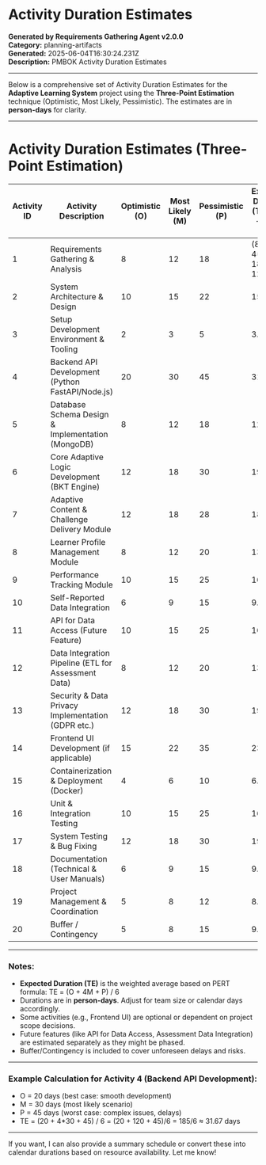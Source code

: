 # Activity Duration Estimates

**Generated by Requirements Gathering Agent v2.0.0**  
**Category:** planning-artifacts  
**Generated:** 2025-06-04T16:30:24.231Z  
**Description:** PMBOK Activity Duration Estimates

---

Below is a comprehensive set of Activity Duration Estimates for the **Adaptive Learning System** project using the **Three-Point Estimation** technique (Optimistic, Most Likely, Pessimistic). The estimates are in **person-days** for clarity.

---

# Activity Duration Estimates (Three-Point Estimation)

| Activity ID | Activity Description                                  | Optimistic (O) | Most Likely (M) | Pessimistic (P) | Expected Duration (TE) = (O + 4M + P)/6 |
|-------------|-----------------------------------------------------|----------------|-----------------|-----------------|-----------------------------------------|
| 1           | Requirements Gathering & Analysis                    | 8              | 12              | 18              | (8 + 4*12 + 18)/6 = 12.67                |
| 2           | System Architecture & Design                         | 10             | 15              | 22              | 15.5                                    |
| 3           | Setup Development Environment & Tooling             | 2              | 3               | 5               | 3.17                                    |
| 4           | Backend API Development (Python FastAPI/Node.js)    | 20             | 30              | 45              | 31.67                                   |
| 5           | Database Schema Design & Implementation (MongoDB)   | 8              | 12              | 18              | 12.67                                   |
| 6           | Core Adaptive Logic Development (BKT Engine)        | 12             | 18              | 30              | 19.0                                    |
| 7           | Adaptive Content & Challenge Delivery Module         | 12             | 18              | 28              | 18.67                                   |
| 8           | Learner Profile Management Module                    | 8              | 12              | 20              | 13.33                                   |
| 9           | Performance Tracking Module                           | 10             | 15              | 25              | 16.67                                   |
| 10          | Self-Reported Data Integration                        | 6              | 9               | 15              | 9.5                                     |
| 11          | API for Data Access (Future Feature)                 | 10             | 15              | 25              | 16.67                                   |
| 12          | Data Integration Pipeline (ETL for Assessment Data) | 8              | 12              | 20              | 13.33                                   |
| 13          | Security & Data Privacy Implementation (GDPR etc.)  | 12             | 18              | 30              | 19.0                                    |
| 14          | Frontend UI Development (if applicable)              | 15             | 22              | 35              | 23.17                                   |
| 15          | Containerization & Deployment (Docker)               | 4              | 6               | 10              | 6.67                                    |
| 16          | Unit & Integration Testing                            | 10             | 15              | 25              | 16.67                                   |
| 17          | System Testing & Bug Fixing                           | 12             | 18              | 30              | 19.0                                    |
| 18          | Documentation (Technical & User Manuals)             | 6              | 9               | 15              | 9.5                                     |
| 19          | Project Management & Coordination                     | 5              | 8               | 12              | 8.5                                     |
| 20          | Buffer / Contingency                                  | 5              | 8               | 15              | 9.5                                     |

---

### Notes:
- **Expected Duration (TE)** is the weighted average based on PERT formula: TE = (O + 4M + P) / 6
- Durations are in **person-days**. Adjust for team size or calendar days accordingly.
- Some activities (e.g., Frontend UI) are optional or dependent on project scope decisions.
- Future features (like API for Data Access, Assessment Data Integration) are estimated separately as they might be phased.
- Buffer/Contingency is included to cover unforeseen delays and risks.

---

### Example Calculation for Activity 4 (Backend API Development):
- O = 20 days (best case: smooth development)
- M = 30 days (most likely scenario)
- P = 45 days (worst case: complex issues, delays)
- TE = (20 + 4*30 + 45) / 6 = (20 + 120 + 45)/6 = 185/6 ≈ 31.67 days

---

If you want, I can also provide a summary schedule or convert these into calendar durations based on resource availability. Let me know!